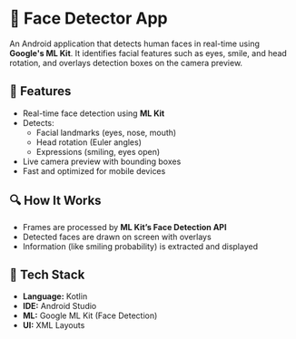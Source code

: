 # 🤖 Face Detector App

An Android application that detects human faces in real-time using **Google's ML Kit**. It identifies facial features such as eyes, smile, and head rotation, and overlays detection boxes on the camera preview.

## 🧠 Features

- Real-time face detection using **ML Kit**
- Detects:
  - Facial landmarks (eyes, nose, mouth)
  - Head rotation (Euler angles)
  - Expressions (smiling, eyes open)
- Live camera preview with bounding boxes
- Fast and optimized for mobile devices

## 🔍 How It Works

- Frames are processed by **ML Kit’s Face Detection API**
- Detected faces are drawn on screen with overlays
- Information (like smiling probability) is extracted and displayed

## 🚀 Tech Stack

- **Language:** Kotlin  
- **IDE:** Android Studio  
- **ML:** Google ML Kit (Face Detection)  
- **UI:** XML Layouts
